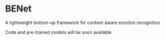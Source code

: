 # BENet
A lightweight bottom-up framework for context-aware emotion recognition

Code and pre-trained models will be soon available

